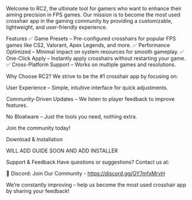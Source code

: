 Welcome to RC2, the ultimate tool for gamers who want to enhance their aiming precision in FPS games. Our mission is to become the most used crosshair app in the gaming community by providing a customizable, lightweight, and user-friendly experience.

Features
✅ Game Presets – Pre-configured crosshairs for popular FPS games like CS2, Valorant, Apex Legends, and more.
✅ Performance Optimized – Minimal impact on system resources for smooth gameplay.
✅ One-Click Apply – Instantly apply crosshairs without restarting your game.
✅ Cross-Platform Support – Works on multiple games and resolutions.


Why Choose RC2?
We strive to be the #1 crosshair app by focusing on:

User Experience – Simple, intuitive interface for quick adjustments.

Community-Driven Updates – We listen to player feedback to improve features.

No Bloatware – Just the tools you need, nothing extra.

Join the community today!


Download & Installation

WILL ADD GUIDE SOON AND ADD INSTALLER

Support & Feedback
Have questions or suggestions? Contact us at:

💬 Discord: Join Our Community - https://discord.gg/GY7mfxMrvH

We’re constantly improving – help us become the most used crosshair app by sharing your feedback!